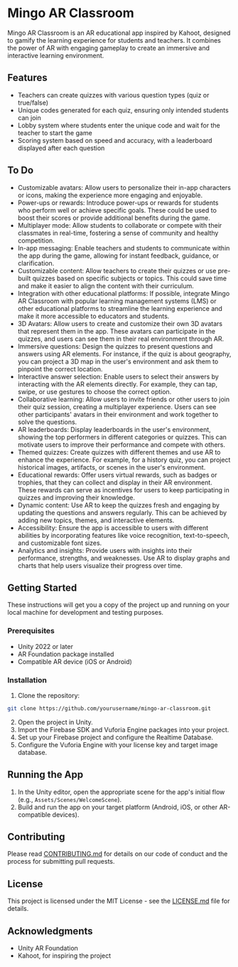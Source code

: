 # Mingo AR Classroom

Mingo AR Classroom is an AR educational app inspired by Kahoot, designed to gamify the learning experience for students and teachers. It combines the power of AR with engaging gameplay to create an immersive and interactive learning environment.

## Features

- Teachers can create quizzes with various question types (quiz or true/false)
- Unique codes generated for each quiz, ensuring only intended students can join
- Lobby system where students enter the unique code and wait for the teacher to start the game
- Scoring system based on speed and accuracy, with a leaderboard displayed after each question

## To Do

- Customizable avatars: Allow users to personalize their in-app characters or icons, making the experience more engaging and enjoyable.
- Power-ups or rewards: Introduce power-ups or rewards for students who perform well or achieve specific goals. These could be used to boost their scores or provide additional benefits during the game.
- Multiplayer mode: Allow students to collaborate or compete with their classmates in real-time, fostering a sense of community and healthy competition.
- In-app messaging: Enable teachers and students to communicate within the app during the game, allowing for instant feedback, guidance, or clarification.
- Customizable content: Allow teachers to create their quizzes or use pre-built quizzes based on specific subjects or topics. This could save time and make it easier to align the content with their curriculum.
- Integration with other educational platforms: If possible, integrate Mingo AR Classroom with popular learning management systems (LMS) or other educational platforms to streamline the learning experience and make it more accessible to educators and students.
- 3D Avatars: Allow users to create and customize their own 3D avatars that represent them in the app. These avatars can participate in the quizzes, and users can see them in their real environment through AR.
- Immersive questions: Design the quizzes to present questions and answers using AR elements. For instance, if the quiz is about geography, you can project a 3D map in the user's environment and ask them to pinpoint the correct location.
- Interactive answer selection: Enable users to select their answers by interacting with the AR elements directly. For example, they can tap, swipe, or use gestures to choose the correct option.
- Collaborative learning: Allow users to invite friends or other users to join their quiz session, creating a multiplayer experience. Users can see other participants' avatars in their environment and work together to solve the questions.
- AR leaderboards: Display leaderboards in the user's environment, showing the top performers in different categories or quizzes. This can motivate users to improve their performance and compete with others.
- Themed quizzes: Create quizzes with different themes and use AR to enhance the experience. For example, for a history quiz, you can project historical images, artifacts, or scenes in the user's environment.
- Educational rewards: Offer users virtual rewards, such as badges or trophies, that they can collect and display in their AR environment. These rewards can serve as incentives for users to keep participating in quizzes and improving their knowledge.
- Dynamic content: Use AR to keep the quizzes fresh and engaging by updating the questions and answers regularly. This can be achieved by adding new topics, themes, and interactive elements.
- Accessibility: Ensure the app is accessible to users with different abilities by incorporating features like voice recognition, text-to-speech, and customizable font sizes.
- Analytics and insights: Provide users with insights into their performance, strengths, and weaknesses. Use AR to display graphs and charts that help users visualize their progress over time.

## Getting Started

These instructions will get you a copy of the project up and running on your local machine for development and testing purposes.

### Prerequisites

- Unity 2022 or later
- AR Foundation package installed
- Compatible AR device (iOS or Android)

### Installation

1. Clone the repository:

```bash
git clone https://github.com/yourusername/mingo-ar-classroom.git
```

2. Open the project in Unity.
3. Import the Firebase SDK and Vuforia Engine packages into your project.
4. Set up your Firebase project and configure the Realtime Database.
5. Configure the Vuforia Engine with your license key and target image database.

## Running the App

1. In the Unity editor, open the appropriate scene for the app's initial flow (e.g., `Assets/Scenes/WelcomeScene`).
2. Build and run the app on your target platform (Android, iOS, or other AR-compatible devices).

## Contributing

Please read [CONTRIBUTING.md](CONTRIBUTING.md) for details on our code of conduct and the process for submitting pull requests.

## License

This project is licensed under the MIT License - see the [LICENSE.md](LICENSE.md) file for details.

## Acknowledgments

- Unity AR Foundation
- Kahoot, for inspiring the project
